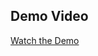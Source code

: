 ## Demo Video


[Watch the Demo](https://drive.google.com/file/d/1tvoZfHkM8LwO5-757zPiSwp-XKPgt51f/view?usp=sharing)
